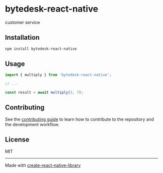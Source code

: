 # bytedesk-react-native

customer service

## Installation

```sh
npm install bytedesk-react-native
```

## Usage

```js
import { multiply } from 'bytedesk-react-native';

// ...

const result = await multiply(3, 7);
```

## Contributing

See the [contributing guide](CONTRIBUTING.md) to learn how to contribute to the repository and the development workflow.

## License

MIT

---

Made with [create-react-native-library](https://github.com/callstack/react-native-builder-bob)
